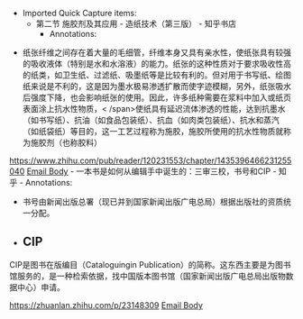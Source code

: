 - Imported Quick Capture items:
    - 第二节 施胶剂及其应用 - 造纸技术（第三版） - 知乎书店
        - Annotations:

* 纸张纤维之间存在着大量的毛细管，纤维本身又具有亲水性，使纸张具有较强的吸收液体（特别是水和水溶液）的能力。纸张的这种性质对于要求吸收性高的纸类，如卫生纸、过滤纸、吸墨纸等是比较有利的。但对用于书写纸、绘图纸来说是不利的，这是因为墨水极易渗透扩散而使字迹模糊，另外，纸张吸水后强度下降，也会影响纸张的使用。因此，许多纸种需要在浆料中加入或纸页表面涂上抗水性物质，< /span>使纸具有延迟流体渗透的性能，达到抗墨水（如书写纸）、抗油（如食品包装纸）、抗血（如肉类包装纸）、抗水和蒸汽（如纸袋纸）等目的，这一工艺过程称为施胶，施胶所使用的抗水性物质就称为施胶剂（也称胶料）



https://www.zhihu.com/pub/reader/120231553/chapter/1435396466231255040 [Email Body](https://files.todoist.com/3ha_3Y2irOnfcVqxjKgc2kVr7un-p3nikv6HOwoE_AnYtPJnPZXHvRKbXXIrd71I/by/21878347/as/file.html)
    - 一本书是如何从编辑手中诞生的：三审三校，书号和CIP - 知乎
        - Annotations:

* 书号由新闻出版总署（现已并到国家新闻出版广电总局）根据出版社的资质统一分配。

* ## CIP

CIP是图书在版编目（Cataloguingin
Publication）的简称。这东西主要是为图书馆服务的，是一种检索依据，找中国版本图书馆（国家新闻出版广电总局出版物数据中心）申请。



https://zhuanlan.zhihu.com/p/23148309 [Email Body](https://files.todoist.com/Ip9gUo-xrrUwGOT7JWORspUG4blGZ1tJreVnBr3FkT2I7WSoJ6uY0HbJKellr7xo/by/21878347/as/file.html)
